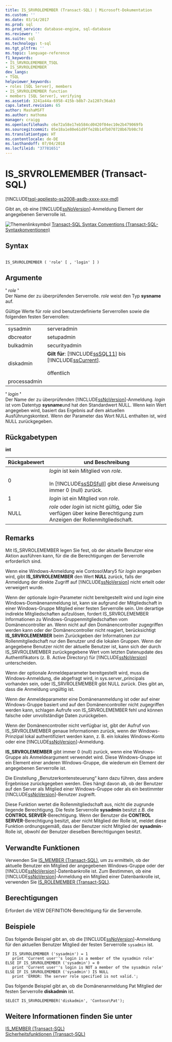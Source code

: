 ```yaml
---
title: IS_SRVROLEMEMBER (Transact-SQL) | Microsoft-Dokumentation
ms.custom: ''
ms.date: 03/14/2017
ms.prod: sql
ms.prod_service: database-engine, sql-database
ms.reviewer: ''
ms.suite: sql
ms.technology: t-sql
ms.tgt_pltfrm: ''
ms.topic: language-reference
f1_keywords:
- IS_SRVROLEMEMBER_TSQL
- IS_SRVROLEMEMBER
dev_langs:
- TSQL
helpviewer_keywords:
- roles [SQL Server], members
- IS_SRVROLEMEMBER function
- members [SQL Server], verifying
ms.assetid: 3241a44a-6958-415b-b8b7-2a1207c36ab3
caps.latest.revision: 65
author: MashaMSFT
ms.author: mathoma
manager: craigg
ms.openlocfilehash: c6e72a58e17eb584cd0420f04ec10e2b479069fb
ms.sourcegitcommit: 05e18a1e80e61d9ffe28b14fb070728b67b98c7d
ms.translationtype: HT
ms.contentlocale: de-DE
ms.lasthandoff: 07/04/2018
ms.locfileid: "37781651"
---
```

# <a name="issrvrolemember-transact-sql"></a>IS_SRVROLEMEMBER (Transact-SQL)
[!INCLUDE[tsql-appliesto-ss2008-asdb-xxxx-xxx-md](../../includes/tsql-appliesto-ss2008-asdb-xxxx-xxx-md.md)]

  Gibt an, ob eine [!INCLUDE[ssNoVersion](../../includes/ssnoversion-md.md)]-Anmeldung Element der angegebenen Serverrolle ist.  
  
 ![Themenlinksymbol](../../database-engine/configure-windows/media/topic-link.gif "Topic link icon") [Transact-SQL Syntax Conventions (Transact-SQL-Syntaxkonventionen)](../../t-sql/language-elements/transact-sql-syntax-conventions-transact-sql.md)  
  
## <a name="syntax"></a>Syntax  
  
```  
  
IS_SRVROLEMEMBER ( 'role' [ , 'login' ] )  
```  
  
## <a name="arguments"></a>Argumente  
 **'** *role* **'**  
 Der Name der zu überprüfenden Serverrolle. *role* weist den Typ **sysname** auf.  
  
 Gültige Werte für *role* sind benutzerdefinierte Serverrollen sowie die folgenden festen Serverrollen:  
  
|||  
|-|-|  
|sysadmin|serveradmin|  
|dbcreator|setupadmin|  
|bulkadmin|securityadmin|  
|diskadmin|**Gilt für**: [!INCLUDE[ssSQL11](../../includes/sssql11-md.md)] bis [!INCLUDE[ssCurrent](../../includes/sscurrent-md.md)].<br /><br /> öffentlich|  
|processadmin||  
  
 **'** *login* **'**  
 Der Name der zu überprüfenden [!INCLUDE[ssNoVersion](../../includes/ssnoversion-md.md)]-Anmeldung. *login* ist vom Datentyp **sysname**und hat den Standardwert NULL. Wenn kein Wert angegeben wird, basiert das Ergebnis auf dem aktuellen Ausführungskontext. Wenn der Parameter das Wort NULL enthalten ist, wird NULL zurückgegeben.  
  
## <a name="return-types"></a>Rückgabetypen  
 **int**  
  
|Rückgabewert|und Beschreibung|  
|------------------|-----------------|  
|0|*login* ist kein Mitglied von *role*.<br /><br /> In [!INCLUDE[ssSDSfull](../../includes/sssdsfull-md.md)] gibt diese Anweisung immer 0 (null) zurück.|  
|1|*login* ist ein Mitglied von *role*.|  
|NULL|*role* oder *login* ist nicht gültig, oder Sie verfügen über keine Berechtigung zum Anzeigen der Rollenmitgliedschaft.|  
  
## <a name="remarks"></a>Remarks  
 Mit IS_SRVROLEMEMBER legen Sie fest, ob der aktuelle Benutzer eine Aktion ausführen kann, für die die Berechtigungen der Serverrolle erforderlich sind.  
  
 Wenn eine Windows-Anmeldung wie Contoso\Mary5 für *login* angegeben wird, gibt **IS_SRVROLEMEMBER** den Wert **NULL** zurück, falls der Anmeldung der direkte Zugriff auf [!INCLUDE[ssNoVersion](../../includes/ssnoversion-md.md)] nicht erteilt oder verweigert wurde.  
  
 Wenn der optionale *login*-Parameter nicht bereitgestellt wird und *login* eine Windows-Domänenanmeldung ist, kann sie aufgrund der Mitgliedschaft in einer Windows-Gruppe Mitglied einer festen Serverrolle sein. Um derartige indirekte Mitgliedschaften aufzulösen, fordert IS_SRVROLEMEMBER Informationen zu Windows-Gruppenmitgliedschaften vom Domänencontroller an. Wenn nicht auf den Domänencontroller zugegriffen werden kann oder der Domänencontroller nicht reagiert, berücksichtigt **IS_SRVROLEMEMBER** beim Zurückgeben der Informationen zur Rollenmitgliedschaft nur den Benutzer und die lokalen Gruppen. Wenn der angegebene Benutzer nicht der aktuelle Benutzer ist, kann sich der durch IS_SRVROLEMEMBER zurückgegebene Wert vom letzten Datenupdate des Authentifikators (z. B. Active Directory) für [!INCLUDE[ssNoVersion](../../includes/ssnoversion-md.md)] unterscheiden.  
  
 Wenn der optionale Anmeldeparameter bereitgestellt wird, muss die Windows-Anmeldung, die abgefragt wird, in sys.server_principals vorhanden sein, oder IS_SRVROLEMEMBER gibt NULL zurück. Dies gibt an, dass die Anmeldung ungültig ist.  
  
 Wenn der Anmeldeparameter eine Domänenanmeldung ist oder auf einer Windows-Gruppe basiert und auf den Domänencontroller nicht zugegriffen werden kann, schlagen Aufrufe von IS_SRVROLEMEMBER fehl und können falsche oder unvollständige Daten zurückgeben.  
  
 Wenn der Domänencontroller nicht verfügbar ist, gibt der Aufruf von IS_SRVROLEMEMBER genaue Informationen zurück, wenn der Windows-Prinzipal lokal authentifiziert werden kann, z. B. ein lokales Windows-Konto oder eine [!INCLUDE[ssNoVersion](../../includes/ssnoversion-md.md)]-Anmeldung.  
  
 **IS_SRVROLEMEMBER** gibt immer 0 (null) zurück, wenn eine Windows-Gruppe als Anmeldeargument verwendet wird. Diese Windows-Gruppe ist ein Element einer anderen Windows-Gruppe, die wiederum ein Element der angegebenen Serverrolle ist.  
  
 Die Einstellung „Benutzerkontensteuerung“ kann dazu führen, dass andere Ergebnisse zurückgegeben werden. Dies hängt davon ab, ob der Benutzer auf den Server als Mitglied einer Windows-Gruppe oder als ein bestimmter [!INCLUDE[ssNoVersion](../../includes/ssnoversion-md.md)]-Benutzer zugreift.  
  
 Diese Funktion wertet die Rollenmitgliedschaft aus, nicht die zugrunde liegende Berechtigung. Die feste Serverrolle **sysadmin** besitzt z.B. die **CONTROL SERVER**-Berechtigung. Wenn der Benutzer die **CONTROL SERVER**-Berechtigung besitzt, aber nicht Mitglied der Rolle ist, meldet diese Funktion ordnungsgemäß, dass der Benutzer nicht Mitglied der **sysadmin**-Rolle ist, obwohl der Benutzer dieselben Berechtigungen besitzt.  
  
## <a name="related-functions"></a>Verwandte Funktionen  
 Verwenden Sie [IS_MEMBER &#40;Transact-SQL&#41;](../../t-sql/functions/is-member-transact-sql.md), um zu ermitteln, ob der aktuelle Benutzer ein Mitglied der angegebenen Windows-Gruppe oder der [!INCLUDE[ssNoVersion](../../includes/ssnoversion-md.md)]-Datenbankrolle ist. Zum Bestimmen, ob eine [!INCLUDE[ssNoVersion](../../includes/ssnoversion-md.md)]-Anmeldung ein Mitglied einer Datenbankrolle ist, verwenden Sie [IS_ROLEMEMBER &#40;Transact-SQL&#41;](../../t-sql/functions/is-rolemember-transact-sql.md).  
  
## <a name="permissions"></a>Berechtigungen  
 Erfordert die VIEW DEFINITION-Berechtigung für die Serverrolle.  
  
## <a name="examples"></a>Beispiele  
 Das folgende Beispiel gibt an, ob die [!INCLUDE[ssNoVersion](../../includes/ssnoversion-md.md)]-Anmeldung für den aktuellen Benutzer Mitglied der festen Serverrolle `sysadmin` ist.  
  
```  
IF IS_SRVROLEMEMBER ('sysadmin') = 1  
   print 'Current user''s login is a member of the sysadmin role'  
ELSE IF IS_SRVROLEMEMBER ('sysadmin') = 0  
   print 'Current user''s login is NOT a member of the sysadmin role'  
ELSE IF IS_SRVROLEMEMBER ('sysadmin') IS NULL  
   print 'ERROR: The server role specified is not valid.';  
```  
  
 Das folgende Beispiel gibt an, ob die Domänenanmeldung Pat Mitglied der festen Serverrolle **diskadmin** ist.  
  
```  
SELECT IS_SRVROLEMEMBER('diskadmin', 'Contoso\Pat');  
```  
  
## <a name="see-also"></a>Weitere Informationen finden Sie unter  
 [IS_MEMBER &#40;Transact-SQL&#41;](../../t-sql/functions/is-member-transact-sql.md)   
 [Sicherheitsfunktionen &#40;Transact-SQL&#41;](../../t-sql/functions/security-functions-transact-sql.md)  
  
  
